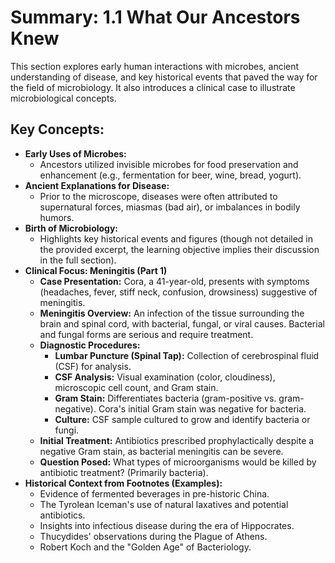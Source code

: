 # Summary: 1.1 What Our Ancestors Knew

This section explores early human interactions with microbes, ancient understanding of disease, and key historical events that paved the way for the field of microbiology. It also introduces a clinical case to illustrate microbiological concepts.

## Key Concepts:

*   **Early Uses of Microbes:**
    *   Ancestors utilized invisible microbes for food preservation and enhancement (e.g., fermentation for beer, wine, bread, yogurt).
*   **Ancient Explanations for Disease:**
    *   Prior to the microscope, diseases were often attributed to supernatural forces, miasmas (bad air), or imbalances in bodily humors.
*   **Birth of Microbiology:**
    *   Highlights key historical events and figures (though not detailed in the provided excerpt, the learning objective implies their discussion in the full section).
*   **Clinical Focus: Meningitis (Part 1)**
    *   **Case Presentation:** Cora, a 41-year-old, presents with symptoms (headaches, fever, stiff neck, confusion, drowsiness) suggestive of meningitis.
    *   **Meningitis Overview:** An infection of the tissue surrounding the brain and spinal cord, with bacterial, fungal, or viral causes. Bacterial and fungal forms are serious and require treatment.
    *   **Diagnostic Procedures:**
        *   **Lumbar Puncture (Spinal Tap):** Collection of cerebrospinal fluid (CSF) for analysis.
        *   **CSF Analysis:** Visual examination (color, cloudiness), microscopic cell count, and Gram stain.
        *   **Gram Stain:** Differentiates bacteria (gram-positive vs. gram-negative). Cora's initial Gram stain was negative for bacteria.
        *   **Culture:** CSF sample cultured to grow and identify bacteria or fungi.
    *   **Initial Treatment:** Antibiotics prescribed prophylactically despite a negative Gram stain, as bacterial meningitis can be severe.
    *   **Question Posed:** What types of microorganisms would be killed by antibiotic treatment? (Primarily bacteria).
*   **Historical Context from Footnotes (Examples):**
    *   Evidence of fermented beverages in pre-historic China.
    *   The Tyrolean Iceman's use of natural laxatives and potential antibiotics.
    *   Insights into infectious disease during the era of Hippocrates.
    *   Thucydides' observations during the Plague of Athens.
    *   Robert Koch and the "Golden Age" of Bacteriology.
